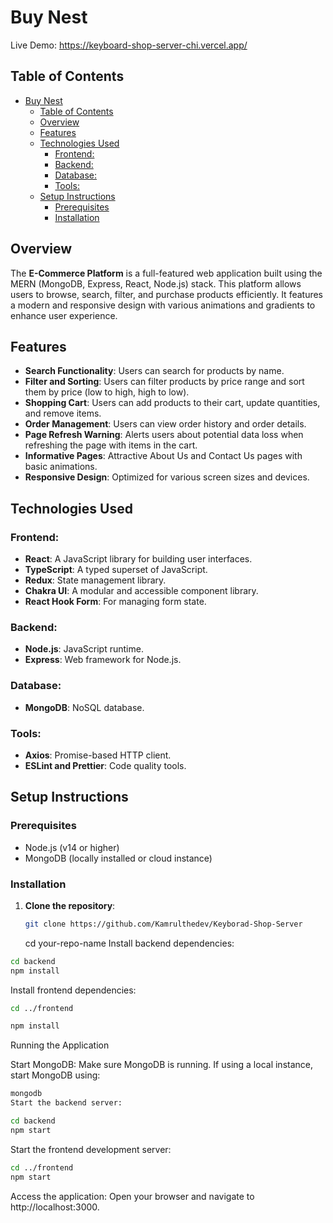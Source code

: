 # Buy Nest

Live Demo: https://keyboard-shop-server-chi.vercel.app/

## Table of Contents

- [Buy Nest](#buy-nest)
  - [Table of Contents](#table-of-contents)
  - [Overview](#overview)
  - [Features](#features)
  - [Technologies Used](#technologies-used)
    - [Frontend:](#frontend)
    - [Backend:](#backend)
    - [Database:](#database)
    - [Tools:](#tools)
  - [Setup Instructions](#setup-instructions)
    - [Prerequisites](#prerequisites)
    - [Installation](#installation)

## Overview

The **E-Commerce Platform** is a full-featured web application built using the MERN (MongoDB, Express, React, Node.js) stack. This platform allows users to browse, search, filter, and purchase products efficiently. It features a modern and responsive design with various animations and gradients to enhance user experience.

## Features

- **Search Functionality**: Users can search for products by name.
- **Filter and Sorting**: Users can filter products by price range and sort them by price (low to high, high to low).
- **Shopping Cart**: Users can add products to their cart, update quantities, and remove items.
- **Order Management**: Users can view order history and order details.
- **Page Refresh Warning**: Alerts users about potential data loss when refreshing the page with items in the cart.
- **Informative Pages**: Attractive About Us and Contact Us pages with basic animations.
- **Responsive Design**: Optimized for various screen sizes and devices.

## Technologies Used

### Frontend:

- **React**: A JavaScript library for building user interfaces.
- **TypeScript**: A typed superset of JavaScript.
- **Redux**: State management library.
- **Chakra UI**: A modular and accessible component library.
- **React Hook Form**: For managing form state.

### Backend:

- **Node.js**: JavaScript runtime.
- **Express**: Web framework for Node.js.

### Database:

- **MongoDB**: NoSQL database.

### Tools:

- **Axios**: Promise-based HTTP client.
- **ESLint and Prettier**: Code quality tools.

## Setup Instructions

### Prerequisites

- Node.js (v14 or higher)
- MongoDB (locally installed or cloud instance)

### Installation

1. **Clone the repository**:
   ```sh
   git clone https://github.com/Kamrulthedev/Keyborad-Shop-Server
   ```
   cd your-repo-name
   Install backend dependencies:

```sh Copy code
cd backend
npm install
```

Install frontend dependencies:

```sh Copy code
cd ../frontend

npm install
```

Running the Application

Start MongoDB:
Make sure MongoDB is running. If using a local instance, start MongoDB using:

```sh Copy code
mongodb
Start the backend server:
```

```sh Copy code
cd backend
npm start
```

Start the frontend development server:

```sh Copy code
cd ../frontend
npm start
```

Access the application:
Open your browser and navigate to http://localhost:3000.
